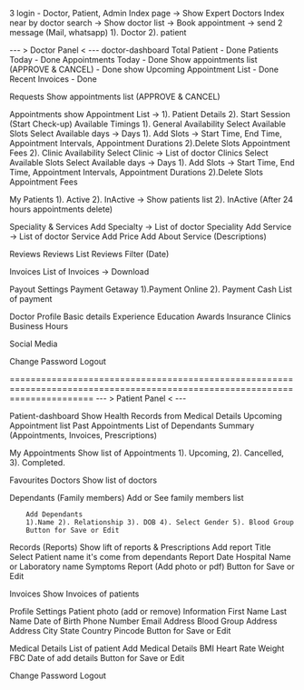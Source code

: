 3 login - Doctor, Patient, Admin
Index page -> Show Expert Doctors
Index near by doctor search -> Show doctor list -> Book appointment -> send 2 message (Mail, whatsapp) 1). Doctor 2). patient


--- > Doctor Panel < ---
doctor-dashboard 
	Total Patient - Done
	Patients Today  - Done
	Appointments Today - Done
	Show appointments list (APPROVE & CANCEL)  - Done
	show Upcoming Appointment List  - Done
	Recent Invoices  - Done

Requests
	Show appointments list (APPROVE & CANCEL)

Appointments
	show Appointment List -> 1). Patient Details
				 2). Start Session (Start Check-up)
Available Timings
	1). General Availability
		Select Available Slots
			Select Available days -> Days
			1). Add Slots -> Start Time, End Time, Appointment Intervals, Appointment Durations
			2).Delete Slots
			Appointment Fees
	2). Clinic Availability
		Select Clinic -> List of doctor Clinics
		Select Available Slots
			Select Available days -> Days
			1). Add Slots -> Start Time, End Time, Appointment Intervals, Appointment Durations
			2).Delete Slots
			Appointment Fees

My Patients
	1). Active 2). InActive -> Show patients list 
	2). InActive (After 24 hours appointments delete)

Speciality & Services
	Add Specialty -> List of doctor Speciality
	Add  Service -> List of doctor Service
	Add Price
	Add About Service (Descriptions)
	
Reviews
	Reviews List
	Reviews Filter (Date)

Invoices
	List of Invoices -> Download

Payout Settings
	Payment Getaway 1).Payment Online 2). Payment Cash
	List of payment

Doctor Profile
	Basic details 
	Experience
	Education
	Awards
	Insurance
	Clinics
	Business Hours

Social Media

Change Password
Logout

============================================================================================================================
--- > Patient Panel < ---

Patient-dashboard 
	Show Health Records from Medical Details
	Upcoming Appointment list
	Past Appointments
	List of Dependants
	Summary (Appointments, Invoices, Prescriptions)



My Appointments	
Show list of Appointments
	1). Upcoming, 
	2). Cancelled, 
	3). Completed.

Favourites Doctors
	Show list of doctors 

Dependants (Family members)
	Add or See family members list
		
		Add Dependants
		1).Name 2). Relationship 3). DOB 4). Select Gender 5). Blood Group
		Button for Save or Edit
		
Records (Reports)
	Show lift of reports & Prescriptions
	Add report
		Title
		Select Patient name it's come from dependants
		Report Date
		Hospital Name or Laboratory name
		Symptoms
		Report (Add photo or pdf)
			Button for Save or Edit

Invoices
	Show Invoices of patients
	
Profile Settings
	Patient photo (add or remove)
	Information
		First Name 
		Last Name
		Date of Birth 
		Phone Number 
		Email Address 
		Blood Group 
	Address
		Address
		City
		State
		Country
		Pincode 
	Button for Save or Edit

Medical Details
	List of patient 
	Add Medical Details
		BMI
		Heart Rate
		Weight
		FBC
		Date of add details
	Button for Save or Edit

Change Password
Logout